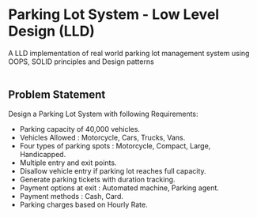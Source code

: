 # Parking Lot System - Low Level Design (LLD) <br>

A LLD implementation of real world parking lot management system using OOPS, SOLID principles and Design patterns <br> <br>

## Problem Statement <br>

Design a Parking Lot System with following Requirements: <br>

- Parking capacity of 40,000 vehicles. <br>
- Vehicles Allowed : Motorcycle, Cars, Trucks, Vans. <br>
- Four types of parking spots : Motorcycle, Compact, Large, Handicapped. <br>
- Multiple entry and exit points. <br>
- Disallow vehicle entry if parking lot reaches full capacity. <br>
- Generate parking tickets with duration tracking. <br>
- Payment options at exit : Automated machine, Parking agent. <br>
- Payment methods : Cash, Card. <br>
- Parking charges based on Hourly Rate. <br><br>